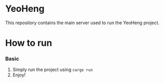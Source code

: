 # YeoHeng

This repository contains the main server used to run the YeoHeng project.

# How to run
### Basic 
1. Simply run the project using `cargo run`
2. Enjoy!
